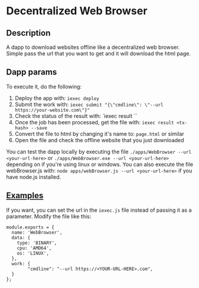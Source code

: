 # Decentralized Web Browser
## Description
A dapp to download websites offline like a decentralized web browser. Simple pass the url that you want to get and it will download the html page.
## Dapp params
To execute it, do the following:
1. Deploy the app with: `iexec deploy`
2. Submit the work with: `iexec submit "{\"cmdline\": \"--url https://your-website.com\"}"`
3. Check the status of the result with: `iexec result <tx-hash>``
4. Once the job has been processed, get the file with: `iexec result <tx-hash> --save`
5. Convert the file to html by changing it's name to: `page.html` or similar
6. Open the file and check the offline website that you just downloaded

You can test the dapp locally by executing the file `./apps/WebBrowser --url <your-url-here>` or `./apps/WebBrowser.exe --url <your-url-here>` depending on if you're using linux or windows.
You can also execute the file webBrowser.js with: `node apps/webBrowser.js --url <your-url-here>` if you have node.js installed.
## [Examples](./examples)
If you want, you can set the url in the `iexec.js` file instead of passing it as a parameter. Modify the file like this:
```
module.exports = {
  name: 'WebBrowser',
  data: {
    type: 'BINARY',
    cpu: 'AMD64',
    os: 'LINUX',
  },
  work: {
		"cmdline": "--url https://<YOUR-URL-HERE>.com",
  }
};
```
